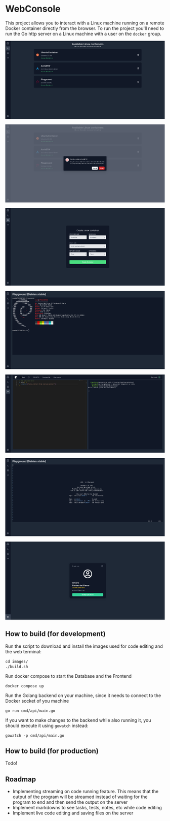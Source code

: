 # WebConsole

This project allows you to interact with a Linux machine running on a remote Docker container directly from the browser. To run the project you'll need to run the Go http server on a Linux machine with a user on the `docker` group.

![Screenshot of containers](./showcase/ContainersView.png)

![Screenshot of Container remove](./showcase/DeleteContainer.png)

![Screenshot of Container creation](./showcase/NewContainer.png)

![Screenshot of web terminal](./showcase/WebTerminal.png)

![Screenshot of web editor (rust)](./showcase/CodeEditor.png)

![Screenshot of vim in web terminal](./showcase/VimTerminal.png)

![Screensshot of user account](./showcase/UserAccount.png)

## How to build (for development)

Run the script to download and install the images used for code editing and the web terminal:

```
cd images/
./build.sh
```

Run docker compose to start the Database and the Frontend

```
docker compose up
```

Run the Golang backend on your machine, since it needs to connect to the Docker socket of you machine

```
go run cmd/api/main.go
```

If you want to make changes to the backend while also running it, you should execute it using `gowatch` instead:

```
gowatch -p cmd/api/main.go
```

## How to build (for production)

Todo!

## Roadmap

- Implementing streaming on code running feature. This means that the output of the program will be streamed instead of waiting for the program to end and then send the output on the server
- Implement markdowns to see tasks, tests, notes, etc while code editing
- Implement live code editing and saving files on the server
